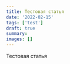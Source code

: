 ```yaml
---
title: Тестовая статья
date: '2022-02-15'
tags: ['test']
draft: true
summary:
images: []
---
```


Тестовая статья
